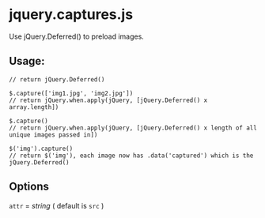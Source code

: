 jquery.captures.js
=======================

Use jQuery.Deferred() to preload images.

## Usage:

```$.capture('img1.jpg')  
// return jQuery.Deferred()

$.capture(['img1.jpg', 'img2.jpg'])  
// return jQuery.when.apply(jQuery, [jQuery.Deferred() x array.length])

$.capture()  
// return jQuery.when.apply(jQuery, [jQuery.Deferred() x length of all unique images passed in])

$('img').capture()  
// return $('img'), each image now has .data('captured') which is the jQuery.Deferred()
```

## Options

`attr` = _string_ ( default is `src` )
